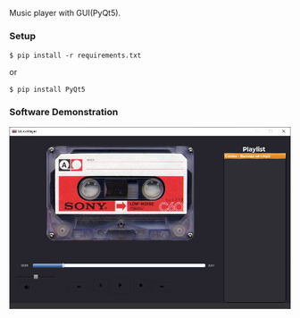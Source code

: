 Music player with GUI(PyQt5).

### Setup

```
$ pip install -r requirements.txt
```
or
```
$ pip install PyQt5
```

### Software Demonstration
![software_main_window](sample.jpg)
